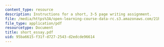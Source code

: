 ```yaml
---
content_type: resource
description: Instructions for a short, 3-5 page writing assignment.
file: /media/https%3A/open-learning-course-data-rc.s3.amazonaws.com/21h-221-the-places-of-migration-in-united-states-history-fall-2006/95ba6615f31fd7272543d2edcde96614_short_essay.pdf
file_type: application/pdf
resourcetype: Document
title: short_essay.pdf
uid: 95ba6615-f31f-d727-2543-d2edcde96614
---
```

